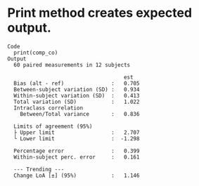 # Print method creates expected output.

    Code
      print(comp_co)
    Output
      60 paired measurements in 12 subjects
      
                                         est 
      Bias (alt - ref)               :   0.705  
      Between-subject variation (SD) :   0.934  
      Within-subject variation (SD)  :   0.413  
      Total variation (SD)           :   1.022  
      Intraclass correlation
        Between/Total variance       :   0.836  
      
      Limits of agreement (95%)
      ├ Upper limit                  :   2.707  
      └ Lower limit                  :  -1.298  
      
      Percentage error               :   0.399  
      Within-subject perc. error     :   0.161  
      
      --- Trending ---
      Change LoA [±] (95%)           :   1.146  

